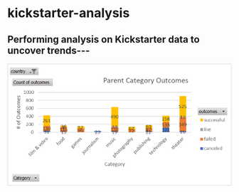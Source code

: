 # kickstarter-analysis
## Performing analysis on Kickstarter data to uncover trends---
![Pic1](Pic1.png)

